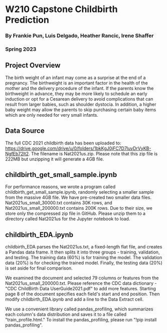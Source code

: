 # W210 Capstone Childbirth Prediction

### By Frankie Pun, Luis Delgado, Heather Rancic, Irene Shaffer

### Spring 2023

## Project Overview

The birth weight of an infant may come as a surprise at the end of a pregnancy. The birthweight is an important factor in the 
health of the mother and the delivery procedure of the infant. If the parents know the birthweight in advance, they may be 
more likely to schedule an early induction or opt for a Cesarean delivery to avoid complications that can result from larger 
babies, such as shoulder dystocia. In addition, a higher baby weight may allow the parents to skip purchasing certain baby 
items which are only needed for very small infants.

## Data Source
The full CDC 2021 childbirth data has been uploaded to: 
https://drive.google.com/drive/u/0/folders/1bkKgJ0jFC7D7luyDrVyKB-NgfEb72lt2. The filename is Nat2021us.zip. Please note that this zip file is 222MB but unzipping it will generate a 4GB file. 

## childbirth_get_small_sample.ipynb
For performance reasons, we wrote a program called childbirth_get_small_sample.ipynb, randomly selecting a smaller sample from the massive 4GB file. We have pre-created two smaller data files. Nat2021us_small_30000.txt contains 30K rows, and Nat2021us_small_200000.txt contains 200K rows. Due to their size, we store only the compressed zip file in GitHub. Please unzip them to a directory called Nat2021us for the Jupyter notebook to load.

## childbirth_EDA.ipynb
childbirth_EDA parses the Nat2021us.txt, a fixed-length flat file, and creates a Pandas data frame. It then splits it into three groups - training, validation, and testing. The training data (60%) is for training the model. 
The validation data (20%) is for checking the trained model. Finally, the testing data (20%) is set aside for final comparison. 

We examined the document and selected 79 columns or features from the Nat2021us_small_200000.txt. Please reference the CDC data dictionary - "CDC ChildBirth Data UserGuide2021.pdf" to add more features. Starting page 8 of the document specifies each field's start and end position. Then modify childbirth_EDA.ipynb and add a line to the Data Extract cell. 

We use a convenient library called pandas_profiling, which summarizes each column's data distribution and saves it to a file called "train_profile.html." To install the pandas_profiling, please run "!pip install pandas_profiling". 




